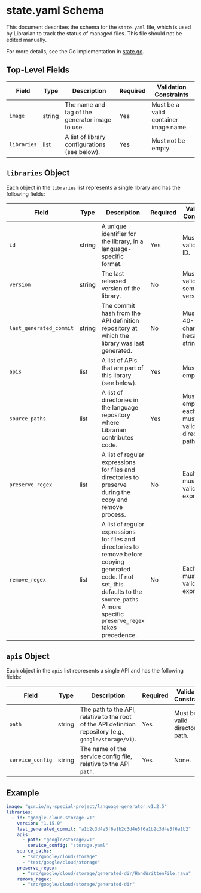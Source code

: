 # state.yaml Schema

This document describes the schema for the `state.yaml` file, which is used by Librarian to track the status of managed files. This file should not be edited manually.

For more details, see the Go implementation in [state.go](../internal/librarian/state.go).

## Top-Level Fields

| Field       | Type   | Description                                         | Required | Validation Constraints |
|-------------|--------|-----------------------------------------------------|----------|------------------------|
| `image`     | string | The name and tag of the generator image to use.     | Yes      | Must be a valid container image name. |
| `libraries` | list   | A list of library configurations (see below).       | Yes      | Must not be empty.     |

## `libraries` Object

Each object in the `libraries` list represents a single library and has the following fields:

| Field                   | Type   | Description                                                                                                                                                           | Required | Validation Constraints |
|-------------------------|--------|-----------------------------------------------------------------------------------------------------------------------------------------------------------------------|----------|------------------------|
| `id`                    | string | A unique identifier for the library, in a language-specific format.                                                                                                   | Yes      | Must be a valid library ID. |
| `version`               | string | The last released version of the library.                                                                                                                             | No       | Must be a valid semantic version. |
| `last_generated_commit` | string | The commit hash from the API definition repository at which the library was last generated.                                                                         | No       | Must be a 40-character hexadecimal string. |
| `apis`                  | list   | A list of APIs that are part of this library (see below).                                                                                                             | Yes      | Must not be empty.     |
| `source_paths`          | list   | A list of directories in the language repository where Librarian contributes code.                                                                                    | Yes      | Must not be empty, and each path must be a valid directory path. |
| `preserve_regex`        | list   | A list of regular expressions for files and directories to preserve during the copy and remove process.                                                                    | No       | Each entry must be a valid regular expression. |
| `remove_regex`          | list   | A list of regular expressions for files and directories to remove before copying generated code. If not set, this defaults to the `source_paths`. A more specific `preserve_regex` takes precedence. | No       | Each entry must be a valid regular expression. |

## `apis` Object

Each object in the `apis` list represents a single API and has the following fields:

| Field            | Type   | Description                                                                                             | Required | Validation Constraints |
|------------------|--------|---------------------------------------------------------------------------------------------------------|----------|------------------------|
| `path`           | string | The path to the API, relative to the root of the API definition repository (e.g., `google/storage/v1`).      | Yes      | Must be a valid directory path. |
| `service_config` | string | The name of the service config file, relative to the API `path`.                                        | Yes      | None.                  |

## Example

```yaml
image: "gcr.io/my-special-project/language-generator:v1.2.5"
libraries:
  - id: "google-cloud-storage-v1"
    version: "1.15.0"
    last_generated_commit: "a1b2c3d4e5f6a1b2c3d4e5f6a1b2c3d4e5f6a1b2"
    apis:
      - path: "google/storage/v1"
        service_config: "storage.yaml"
    source_paths:
      - "src/google/cloud/storage"
      - "test/google/cloud/storage"
    preserve_regex:
      - "src/google/cloud/storage/generated-dir/HandWrittenFile.java"
    remove_regex:
      - "src/google/cloud/storage/generated-dir"
```